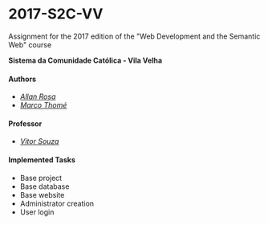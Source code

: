 # 2017-S2C-VV
Assignment for the 2017 edition of the "Web Development and the Semantic Web" course

**Sistema da Comunidade Católica - Vila Velha**

#### Authors
* [*Allan Rosa*](https://github.com/thisIsChu)
* [*Marco Thomé*](https://github.com/mabrunoro)

#### Professor
* [*Vitor Souza*](https://github.com/vitorsouza)

#### Implemented Tasks
- Base project
- Base database
- Base website
- Administrator creation
- User login
